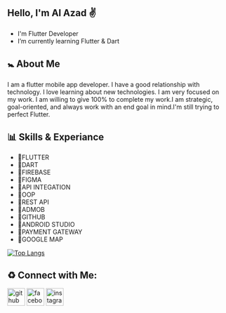 ## Hello, I'm Al Azad ✌️

- I'm Flutter Developer
- I’m currently learning Flutter & Dart

## 🚼 About Me
I am a flutter mobile app developer. I have a good relationship with technology. I love learning about new technologies. I am very focused on my work. I am willing to give 100% to complete my work.I am strategic, goal-oriented, and always work with an end goal in mind.I'm still trying to perfect Flutter.

## 📊 Skills & Experiance
- 🔶FLUTTER
- 🔷DART
- 🔶FIREBASE
- 🔷FIGMA
- 🔶API INTEGATION
- 🔷OOP
- 🔶REST API
- 🔷ADMOB
- 🔶GITHUB
- 🔷ANDROID STUDIO
- 🔶PAYMENT GATEWAY
- 🔷GOOGLE MAP

[![Top Langs](https://github-readme-stats.vercel.app/api/top-langs/?username=alazad214)](https://github.com/anuraghazra/github-readme-stats)

## ♻️ Connect with Me:

[
<img src='https://cdn.jsdelivr.net/npm/simple-icons@3.0.1/icons/github.svg' alt='github' height='40'>](https://github.com/alazad214)     [<img src='https://cdn.jsdelivr.net/npm/simple-icons@3.0.1/icons/facebook.svg' alt='facebook' height='40'>](https://www.facebook.com/alazad214)      [<img src='https://cdn.jsdelivr.net/npm/simple-icons@3.0.1/icons/instagram.svg' alt='instagram' height='40'>](https://www.instagram.com/al_azad_316//)



























<!--
**alazad214/alazad214** is a ✨ _special_ ✨ repository because its `README.md` (this file) appears on your GitHub profile.

Here are some ideas to get you started:

- 🔭 I’m currently working on ...
- 🌱 I’m currently learning ...
- 👯 I’m looking to collaborate on ...
- 🤔 I’m looking for help with ...
- 💬 Ask me about ...
- 📫 How to reach me: ...
- 😄 Pronouns: ...
- ⚡ Fun fact: ...
-->
